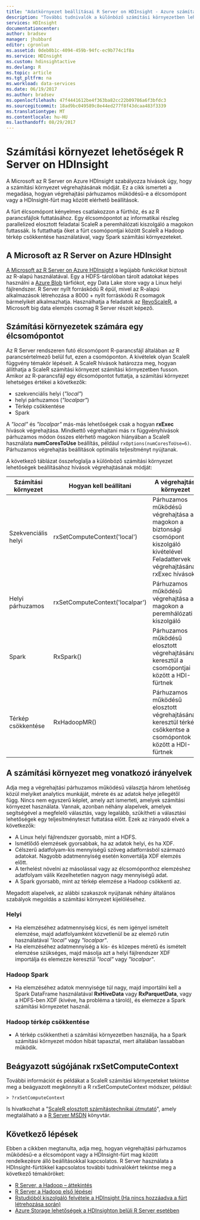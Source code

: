 ```yaml
---
title: "Adatkörnyezet beállításai R Server on HDInsight - Azure számítási |} Microsoft Docs"
description: "További tudnivalók a különböző számítási környezetben lehetőség legyen elérhető a felhasználók az R Server a HDInsight"
services: HDInsight
documentationcenter: 
author: bradsev
manager: jhubbard
editor: cgronlun
ms.assetid: 0deb0b1c-4094-459b-94fc-ec9b774c1f8a
ms.service: HDInsight
ms.custom: hdinsightactive
ms.devlang: R
ms.topic: article
ms.tgt_pltfrm: na
ms.workload: data-services
ms.date: 06/19/2017
ms.author: bradsev
ms.openlocfilehash: 47f4441612be4f363ba82cc22b09786a6f3bfdc3
ms.sourcegitcommit: 18ad9bc049589c8e44ed277f8f43dcaa483f3339
ms.translationtype: MT
ms.contentlocale: hu-HU
ms.lasthandoff: 08/29/2017
---
```

# <a name="compute-context-options-for-r-server-on-hdinsight"></a>Számítási környezet lehetőségek R Server on HDInsight

A Microsoft az R Server on Azure HDInsight szabályozza hívások úgy, hogy a számítási környezet végrehajtásának módját. Ez a cikk ismerteti a megadása, hogyan végrehajtási párhuzamos működésű-e a élcsomópont vagy a HDInsight-fürt mag között elérhető beállítások.

A fürt élcsomópont kényelmes csatlakozzon a fürthöz, és az R parancsfájlok futtatásához. Egy élcsomópontot az informatikai részleg parallelized elosztott feladatai ScaleR a peremhálózati kiszolgáló a magokon futtassák. Is futtathatja őket a fürt csomópontjai között ScaleR a Hadoop térkép csökkentése használatával, vagy Spark számítási környezeteket.

## <a name="microsoft-r-server-on-azure-hdinsight"></a>A Microsoft az R Server on Azure HDInsight
[A Microsoft az R Server on Azure HDInsight](hdinsight-hadoop-r-server-overview.md) a legújabb funkciókat biztosít az R-alapú használatával. Egy a HDFS-tárolóban tárolt adatokat képes használni a [Azure Blob](../storage/common/storage-introduction.md "Azure Blob Storage tárolóban") tárfiókot, egy Data Lake store vagy a Linux helyi fájlrendszer. R Server nyílt forráskódú R épül, mivel az R-alapú alkalmazások létrehozása a 8000 + nyílt forráskódú R csomagok bármelyikét alkalmazhatja. Használhatja a feladatok az [RevoScaleR](https://msdn.microsoft.com/microsoft-r/scaler/scaler), a Microsoft big data elemzés csomag R Server részét képező.  

## <a name="compute-contexts-for-an-edge-node"></a>Számítási környezetek számára egy élcsomópontot
Az R Server rendszeren futó élcsomópont R-parancsfájl általában az R parancsértelmező belül fut, ezen a csomóponton. A kivételek olyan ScaleR függvény témakör lépéseit. A ScaleR hívások határozza meg, hogyan állíthatja a ScaleR számítási környezet számítási környezetben fusson.  Amikor az R-parancsfájl egy élcsomópontot futtatja, a számítási környezet lehetséges értékei a következők:

- szekvenciális helyi (*"local"*)
- helyi párhuzamos (*"localpar"*)
- Térkép csökkentése
- Spark

A *"local"* és *"localpar"* más-más lehetőségek csak a hogyan **rxExec** hívások végrehajtása. Mindkettő végrehajtani más rx függvényhívások párhuzamos módon összes elérhető magokon hiányában a ScaleR használata **numCoresToUse** beállítás, például `rxOptions(numCoresToUse=6)`. Párhuzamos végrehajtás beállítások optimális teljesítményt nyújtanak.

A következő táblázat összefoglalja a különböző számítási környezet lehetőségek beállításához hívások végrehajtásának módját:

| Számítási környezet  | Hogyan kell beállítani                      | A végrehajtási környezet                        |
| ---------------- | ------------------------------- | ---------------------------------------- |
| Szekvenciális helyi | rxSetComputeContext('local')    | Párhuzamos működésű végrehajtása a magokon a biztonsági csomópont kiszolgáló kivételével Feladattervek végrehajtásának rxExec hívások |
| Helyi párhuzamos   | rxSetComputeContext('localpar') | Párhuzamos működésű végrehajtása a magokon a peremhálózati kiszolgáló |
| Spark            | RxSpark()                       | Párhuzamos működésű elosztott végrehajtásának keresztül a csomópontjai között a HDI-fürtnek |
| Térkép csökkentése       | RxHadoopMR()                    | Párhuzamos működésű elosztott végrehajtásának keresztül térkép csökkentse a csomópontok között a HDI-fürtnek |

## <a name="guidelines-for-deciding-on-a-compute-context"></a>A számítási környezet meg vonatkozó irányelvek

Adja meg a végrehajtási párhuzamos működésű választja három lehetőség közül melyiket analytics munkáját, mérete és az adatok helye jellegétől függ. Nincs nem egyszerű képlet, amely azt ismerteti, amelyek számítási környezet használata. Vannak, azonban néhány alapelvek, amelyek segítségével a megfelelő választás, vagy legalább, szűkítheti a választási lehetőségek egy teljesítményteszt futtatása előtt. Ezek az irányadó elvek a következők:

- A Linux helyi fájlrendszer gyorsabb, mint a HDFS.
- Ismétlődő elemzések gyorsabbak, ha az adatok helyi, és ha XDF.
- Célszerű adatfolyam-kis mennyiségű szöveg adatforrásból származó adatokat. Nagyobb adatmennyiség esetén konvertálja XDF elemzés előtt.
- A terhelést növelni az másolással vagy az élcsomóponthoz elemzéshez adatfolyam válik Kezelhetetlen nagyon nagy mennyiségű adat.
- A Spark gyorsabb, mint az térkép elemzése a Hadoop csökkenti az.

Megadott alapelvek, az alábbi szakaszok nyújtanak néhány általános szabályok megoldás a számítási környezet kijelöléséhez.

### <a name="local"></a>Helyi
* Ha elemzéséhez adatmennyiség kicsi, és nem igényel ismételt elemzése, majd adatfolyamként közvetlenül be az elemző rutin használatával *"local"* vagy *"localpar"*.
* Ha elemzéséhez adatmennyiség a kis- és közepes méretű és ismételt elemzése szükséges, majd másolja azt a helyi fájlrendszer XDF importálja és elemezze keresztül *"local"* vagy *"localpar"*.

### <a name="hadoop-spark"></a>Hadoop Spark
* Ha elemzéséhez adatok mennyisége túl nagy, majd importálni kell a Spark DataFrame használatával **RxHiveData** vagy **RxParquetData**, vagy a HDFS-ben XDF (kivéve, ha probléma a tároló), és elemezze a Spark számítási környezetet használ.

### <a name="hadoop-map-reduce"></a>Hadoop térkép csökkentése
* A térkép csökkentheti a számítási környezetben használja, ha a Spark számítási környezet módon hibát tapasztal, mert általában lassabban működik.  

## <a name="inline-help-on-rxsetcomputecontext"></a>Beágyazott súgójának rxSetComputeContext
További információt és példákat a ScaleR számítási környezeteket tekintse meg a beágyazott megkönnyíti a R rxSetComputeContext módszer, például:

    > ?rxSetComputeContext

Is hivatkozhat a "[ScaleR elosztott számítástechnikai útmutató](https://msdn.microsoft.com/microsoft-r/scaler-distributed-computing)", amely megtalálható a a [R Server MSDN](https://msdn.microsoft.com/library/mt674634.aspx "R Server, az MSDN Webhelyén") könyvtár.

## <a name="next-steps"></a>Következő lépések
Ebben a cikkben megtanulta, adja meg, hogyan végrehajtási párhuzamos működésű-e a élcsomópont vagy a HDInsight-fürt mag között rendelkezésre álló beállításokkal kapcsolatos. R Server használata a HDInsight-fürtökkel kapcsolatos további tudnivalókért tekintse meg a következő témaköröket:

* [R Server, a Hadoop – áttekintés](hdinsight-hadoop-r-server-overview.md)
* [R Server a Hadoop első lépései](hdinsight-hadoop-r-server-get-started.md)
* [Rstudióból kiszolgáló felvétele a HDInsight (Ha nincs hozzáadva a fürt létrehozása során)](hdinsight-hadoop-r-server-install-r-studio.md)
* [Azure Storage lehetőségek a HDInsighton belüli R Server esetében](hdinsight-hadoop-r-server-storage.md)

